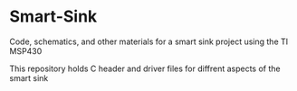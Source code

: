 # Smart-Sink
Code, schematics, and other materials for a smart sink project using the TI MSP430 </p>
This repository holds C header and driver files for diffrent aspects of the smart sink 
